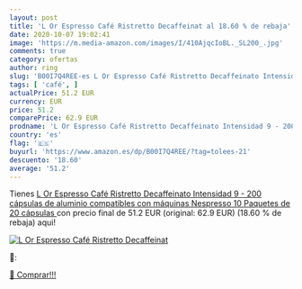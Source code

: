 ```yaml
---
layout: post
title: 'L Or Espresso Café Ristretto Decaffeinat al 18.60 % de rebaja'
date: 2020-10-07 19:02:41
image: 'https://m.media-amazon.com/images/I/410AjqcIoBL._SL200_.jpg'
comments: true
category: ofertas
author: ring
slug: 'B00I7Q4REE-es L Or Espresso Café Ristretto Decaffeinato Intensidad 9 -...'
tags: [ 'café', ]
actualPrice: 51.2 EUR
currency: EUR
price: 51.2
comparePrice: 62.9 EUR
prodname: 'L Or Espresso Café Ristretto Decaffeinato Intensidad 9 - 200 cápsulas de aluminio compatibles con máquinas Nespresso  10 Paquetes de 20 cápsulas '
country: 'es'
flag: '🇪🇸'
buyurl: 'https://www.amazon.es/dp/B00I7Q4REE/?tag=tolees-21'
descuento: '18.60'
average: '51.2'
---
```


Tienes [L Or Espresso Café Ristretto Decaffeinato Intensidad 9 - 200 cápsulas de aluminio compatibles con máquinas Nespresso  10 Paquetes de 20 cápsulas ](https://www.amazon.es/dp/B00I7Q4REE/?tag=tolees-21) con precio final de  51.2 EUR (original: 62.9 EUR) (18.60 %  de rebaja) aqui!

[![L Or Espresso Café Ristretto Decaffeinat](https://m.media-amazon.com/images/I/410AjqcIoBL._SL200_.jpg)](https://www.amazon.es/dp/B00I7Q4REE/?tag=tolees-21)

🔎:


[🛒 Comprar!!!](https://www.amazon.es/dp/B00I7Q4REE/?tag=tolees-21)
